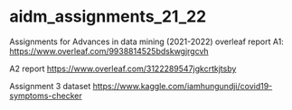 # aidm_assignments_21_22
Assignments for Advances in data mining (2021-2022)
overleaf report A1: https://www.overleaf.com/9938814525bdskwgjrgcvh


A2 report
https://www.overleaf.com/3122289547jgkcrtkjtsby


Assignment 3 dataset https://www.kaggle.com/iamhungundji/covid19-symptoms-checker
